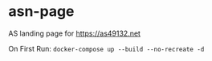 # asn-page

AS landing page for https://as49132.net

On First Run:
`docker-compose up --build --no-recreate -d`
